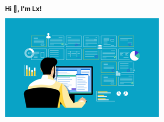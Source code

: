 ## Hi 👋, I'm Lx!

<img align="right" alt="PIC" src="https://github.com/0AIB/0AIB/blob/main/gif/Lx.gif?raw=true"/>

